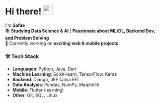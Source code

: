 # Hi there! <img src="https://media.giphy.com/media/hvRJCLFzcasrR4ia7z/giphy.gif" width="30px">

I'm **Safae**  
📚 **Studying Data Science & AI** | **Passionate about ML/DL, Backend Dev, and Problem Solving**  
🌱 Currently working on **exciting web & mobile projects**  


### 🛠️ **Tech Stack**  
- **Languages**: Python, Java, Dart  
- **Machine Learning**: Scikit-learn, TensorFlow, Keras  
- **Backend**: Django, JEE (Java EE)  
- **Data Analysis**: Pandas, NumPy, Matplotlib  
- **Mobile**: Flutter (learning)  
- **Other**: Git, SQL, Linux  
